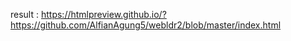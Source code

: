 result : https://htmlpreview.github.io/?https://github.com/AlfianAgung5/webldr2/blob/master/index.html
